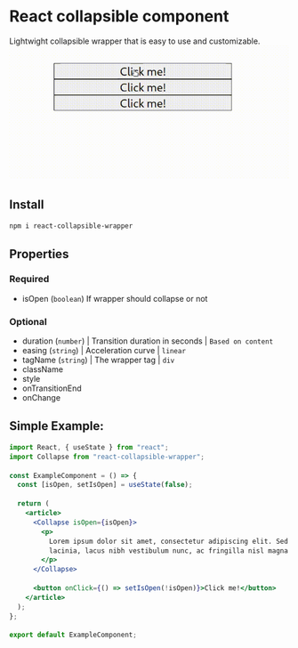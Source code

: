 # React collapsible component

Lightwight collapsible wrapper that is easy to use and customizable.
![screen-gif](./example/example.gif)

## Install

```bash
npm i react-collapsible-wrapper
```

## Properties

### Required

- isOpen (`boolean`) If wrapper should collapse or not

### Optional

- duration (`number`) | Transition duration in seconds | `Based on content`
- easing (`string`) | Acceleration curve | `linear`
- tagName (`string`) | The wrapper tag | `div`
- className
- style
- onTransitionEnd
- onChange

## Simple Example:

```jsx
import React, { useState } from "react";
import Collapse from "react-collapsible-wrapper";

const ExampleComponent = () => {
  const [isOpen, setIsOpen] = useState(false);

  return (
    <article>
      <Collapse isOpen={isOpen}>
        <p>
          Lorem ipsum dolor sit amet, consectetur adipiscing elit. Sed egestas, mi vel ultrices
          lacinia, lacus nibh vestibulum nunc, ac fringilla nisl magna tempor mi.
        </p>
      </Collapse>

      <button onClick={() => setIsOpen(!isOpen)}>Click me!</button>
    </article>
  );
};

export default ExampleComponent;
```
